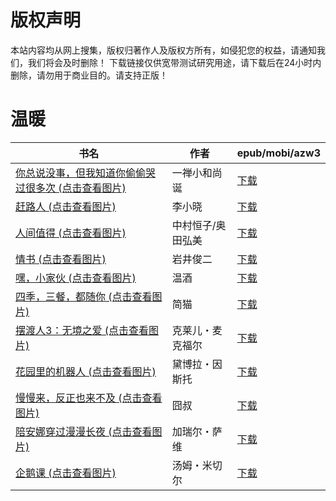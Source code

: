 # 版权声明

本站内容均从网上搜集，版权归著作人及版权方所有，如侵犯您的权益，请通知我们，我们将会及时删除！ 下载链接仅供宽带测试研究用途，请下载后在24小时内删除，请勿用于商业目的。请支持正版！

# 温暖

| 书名 | 作者 | epub/mobi/azw3 |
| --- | --- | --- |
| [你总说没事，但我知道你偷偷哭过很多次 (点击查看图片)](https://www.dushupai.com/attachment/2024/06/09/7a1800bbe6f864c0.jpg) | 一禅小和尚诞 | [下载](https://url89.ctfile.com/f/31084289-1356989443-b417cf?p=8866) |
| [赶路人 (点击查看图片)](https://www.dushupai.com/attachment/2024/06/08/f117bdaf480a1fd6.jpg) | 李小晓 | [下载](https://url89.ctfile.com/f/31084289-1357048240-d3013a?p=8866) |
| [人间值得 (点击查看图片)](https://www.dushupai.com/attachment/2024/06/08/f273f8f1157d865b.jpg) | 中村恒子/奥田弘美 | [下载](https://url89.ctfile.com/f/31084289-1357044820-950b5c?p=8866) |
| [情书 (点击查看图片)](https://www.dushupai.com/attachment/2024/06/06/e2d86ab6129c28aa.jpg) | 岩井俊二 | [下载](https://url89.ctfile.com/f/31084289-1357033849-0749ba?p=8866) |
| [嘿，小家伙 (点击查看图片)](https://www.dushupai.com/attachment/2024/06/06/9e8681d14debd6dc.jpg) | 温酒 | [下载](https://url89.ctfile.com/f/31084289-1357032799-079655?p=8866) |
| [四季，三餐，都随你 (点击查看图片)](https://www.dushupai.com/attachment/2024/06/06/e18f653247a10893.jpg) | 简猫 | [下载](https://url89.ctfile.com/f/31084289-1357032439-668022?p=8866) |
| [摆渡人3：无境之爱 (点击查看图片)](https://www.dushupai.com/attachment/2024/06/06/e81d1519acf2a60e.jpg) | 克莱儿・麦克福尔 | [下载](https://url89.ctfile.com/f/31084289-1357032103-1db260?p=8866) |
| [花园里的机器人 (点击查看图片)](https://www.dushupai.com/attachment/2024/06/05/662e4a7d4a957ea0.jpg) | 黛博拉・因斯托 | [下载](https://url89.ctfile.com/f/31084289-1357028026-01f454?p=8866) |
| [慢慢来，反正也来不及 (点击查看图片)](https://www.dushupai.com/attachment/2024/06/03/67be984a1e298450.jpg) | 囧叔 | [下载](https://url89.ctfile.com/f/31084289-1357017091-63be9e?p=8866) |
| [陪安娜穿过漫漫长夜 (点击查看图片)](https://www.dushupai.com/attachment/2024/06/03/73686fbe7eb399f3.jpg) | 加瑞尔・萨维 | [下载](https://url89.ctfile.com/f/31084289-1357016572-4bd4c5?p=8866) |
| [企鹅课 (点击查看图片)](https://www.dushupai.com/attachment/2024/06/02/309fb0f6912096cb.jpg) | 汤姆・米切尔 | [下载](https://url89.ctfile.com/f/31084289-1357013266-02a0a3?p=8866) |
